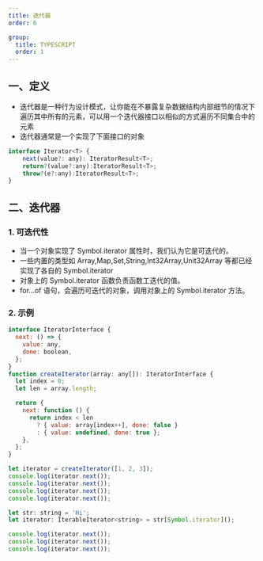```yaml
---
title: 迭代器
order: 6

group:
  title: TYPESCRIPT
  order: 1
---
```


## 一、定义

- 迭代器是一种行为设计模式，让你能在不暴露复杂数据结构内部细节的情况下遍历其中所有的元素，可以用一个迭代器接口以相似的方式遍历不同集合中的元素
- 迭代器通常是一个实现了下面接口的对象

```js
interface Iterator<T> {
    next(value?: any): IteratorResult<T>;
    return?(value?:any):IteratorResult<T>;
    throw?(e?:any):IteratorResult<T>;
}
```

## 二、迭代器

### 1. 可迭代性

- 当一个对象实现了 Symbol.iterator 属性时，我们认为它是可迭代的。
- 一些内置的类型如 Array,Map,Set,String,Int32Array,Unit32Array 等都已经实现了各自的 Symbol.iterator
- 对象上的 Symbol.iterator 函数负责函数工迭代的值。
- for...of 语句，会遍历可迭代的对象，调用对象上的 Symbol.iterator 方法。

### 2. 示例

```js
interface IteratorInterface {
  next: () => {
    value: any,
    done: boolean,
  };
}
function createIterator(array: any[]): IteratorInterface {
  let index = 0;
  let len = array.length;

  return {
    next: function () {
      return index < len
        ? { value: array[index++], done: false }
        : { value: undefined, done: true };
    },
  };
}

let iterator = createIterator([1, 2, 3]);
console.log(iterator.next());
console.log(iterator.next());
console.log(iterator.next());
console.log(iterator.next());
```

```js
let str: string = 'Hi';
let iterator: IterableIterator<string> = str[Symbol.iterator]();

console.log(iterator.next());
console.log(iterator.next());
console.log(iterator.next());
```
